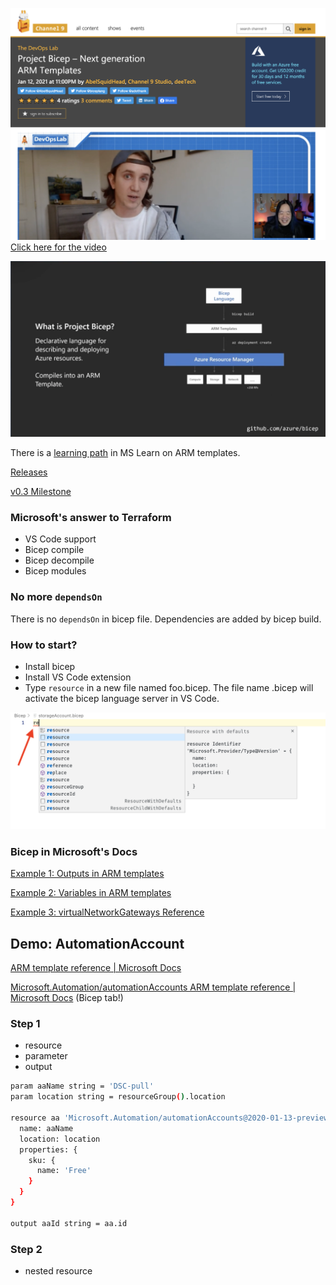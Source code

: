 [alex-frankel-channel9]: https://channel9.msdn.com/Shows/DevOps-Lab/Project-Bicep--Next-generation-ARM-Templates
[ms-learn-arm-path]: https://docs.microsoft.com/en-us/learn/paths/deploy-manage-resource-manager-templates/

![Alex Frankel on Channel 9](img/alex-frankel-channel9.png)
[Click here for the video][alex-frankel-channel9]

![What is Project Bicep](img/what-is-project-bicep.png)

There is a [learning path][ms-learn-arm-path] in MS Learn on ARM templates.

[Releases](https://github.com/Azure/bicep/releases)

[v0.3 Milestone](https://github.com/Azure/bicep/milestone/4)


### Microsoft's answer to Terraform

* VS Code support
* Bicep compile
* Bicep decompile
* Bicep modules

### No more `dependsOn`

There is no `dependsOn` in bicep file. Dependencies are added by bicep build.

### How to start?

* Install bicep
* Install VS Code extension
* Type `resource` in a new file named foo.bicep. The file name .bicep will activate the bicep language server in VS Code.

![Start typing](img/start-typing.png)

### Bicep in Microsoft's Docs

[Example 1: Outputs in ARM templates](https://docs.microsoft.com/en-us/azure/azure-resource-manager/templates/template-outputs?tabs=json%2Cazure-powershell)

[Example 2: Variables in ARM templates](https://docs.microsoft.com/en-us/azure/azure-resource-manager/templates/template-variables?tabs=bicep)

[Example 3: virtualNetworkGateways Reference](https://docs.microsoft.com/en-us/azure/templates/microsoft.network/virtualnetworkgateways?tabs=json)


## Demo: AutomationAccount

[ARM template reference | Microsoft Docs](https://docs.microsoft.com/en-us/azure/templates/)

[Microsoft.Automation/automationAccounts ARM template reference | Microsoft Docs](https://docs.microsoft.com/en-us/azure/templates/microsoft.automation/automationaccounts?tabs=json) (Bicep tab!)

### Step 1

* resource
* parameter
* output

```bash
param aaName string = 'DSC-pull'
param location string = resourceGroup().location

resource aa 'Microsoft.Automation/automationAccounts@2020-01-13-preview' = {
  name: aaName
  location: location
  properties: {
    sku: {
      name: 'Free'
    }
  }
}

output aaId string = aa.id
```

### Step 2

* nested resource